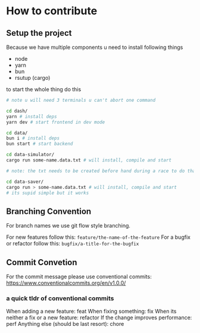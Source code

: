 # How to contribute

## Setup the project

Because we have multiple components u need to install following things

- node
- yarn
- bun
- rsutup (cargo)

to start the whole thing do this

```bash
# note u will need 3 terminals u can't abort one command

cd dash/
yarn # install deps
yarn dev # start frontend in dev mode

cd data/
bun i # install deps
bun start # start backend

cd data-simulator/
cargo run some-name.data.txt # will install, compile and start

# note: the txt needs to be created before hand during a race to do that do this:

cd data-saver/
cargo run > some-name.data.txt # will install, compile and start
# its supid simple but it works
```

## Branching Convention

For branch names we use git flow style branching.

For new features follow this: `feature/the-name-of-the-feature`
For a bugfix or refactor follow this: `bugfix/a-title-for-the-bugfix`

## Commit Convetion

For the commit message please use conventional commits:
https://www.conventionalcommits.org/en/v1.0.0/

### a quick tldr of conventional commits
When adding a new feature: feat
When fixing something: fix
When its neither a fix or a new feature: refactor
If the change improves performance: perf
Anything else (should be last resort): chore
